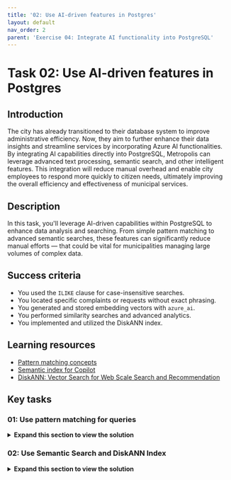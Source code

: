```yaml
---
title: '02: Use AI-driven features in Postgres'
layout: default
nav_order: 2
parent: 'Exercise 04: Integrate AI functionality into PostgreSQL'
---
```



# Task 02: Use AI-driven features in Postgres

## Introduction

The city has already transitioned to their database system to improve administrative efficiency. Now, they aim to further enhance their data insights and streamline services by incorporating Azure AI functionalities. By integrating AI capabilities directly into PostgreSQL, Metropolis can leverage advanced text processing, semantic search, and other intelligent features. This integration will reduce manual overhead and enable city employees to respond more quickly to citizen needs, ultimately improving the overall efficiency and effectiveness of municipal services.

## Description

In this task, you'll leverage AI-driven capabilities within PostgreSQL to enhance data analysis and searching. From simple pattern matching to advanced semantic searches, these features can significantly reduce manual efforts — that could be vital for municipalities managing large volumes of complex data.

## Success criteria

- You used the `ILIKE` clause for case-insensitive searches.
- You located specific complaints or requests without exact phrasing.
- You generated and stored embedding vectors with `azure_ai`.
- You performed similarity searches and advanced analytics.
- You implemented and utilized the DiskANN index.

## Learning resources

- [Pattern matching concepts](https://learn.microsoft.com/en-us/azure/ai-services/speech-service/pattern-matching-overview)
- [Semantic index for Copilot](https://learn.microsoft.com/en-us/microsoftsearch/semantic-index-for-copilot)
- [DiskANN: Vector Search for Web Scale Search and Recommendation](https://www.microsoft.com/en-us/research/project/project-akupara-approximate-nearest-neighbor-search-for-large-scale-semantic-search/)

## Key tasks

### 01: Use pattern matching for queries

 <details markdown="block"> 
  <summary><strong>Expand this section to view the solution</strong></summary> 

#### Use pattern matching for queries

You’ll explore how to use the **ILIKE** clause in SQL to perform case-insensitive searches within text fields. This approach can help Metropolis officials locate specific complaints or requests in large datasets without having to rely on exact phrasing.

1. Search for cases mentioning **Water leaking into the apartment from the floor above** by entering the following query in pgAdmin, then select **Execute script**.

    ```sql
    SELECT id, name, opinion
    FROM cases
    WHERE opinion ILIKE '%Water leaking into the apartment from the floor above';
    ```

    ![m7dq0sms.jpg](../../media/m7dq0sms.jpg)

    {: .note }
    > There are no results as the exact words are not mentioned in the opinion. We'll need to try another approach.

</details> 

### 02: Use Semantic Search and DiskANN Index

 <details markdown="block"> 
  <summary><strong>Expand this section to view the solution</strong></summary> 

#### Use Semantic Search and DiskANN Index

In this section, you’ll focus on generating and storing embedding vectors, which are crucial for performing semantic searches in the dataset. Embedding vectors represent data points in a high-dimensional space, allowing for efficient similarity searches and advanced analytics.

---

##### Create, store and index embedding vectors

Now that you have some sample data, it's time to generate and store the embedding vectors. The **azure_ai** extension makes calling the Azure OpenAI embedding API easy.
This lays the groundwork for advanced analytics on city records or citizen feedback.

1. Install the **vector** extension using the [CREATE EXTENSION](https://www.postgresql.org/docs/current/sql-createextension.html) command by executing the following:

    ```sql
    CREATE EXTENSION IF NOT EXISTS vector;
    ```

1. Add the embedding vector column by executing the following. The **text-embedding-3-small** model is configured to return 1,536 dimensions, so you'll use that for the vector column size.

    ```sql
    ALTER TABLE cases ADD COLUMN opinions_vector vector(1536);
    ```

1. Generate an embedding vector for the opinion of each case by calling Azure OpenAI through the **create_embeddings** user-defined function, which is implemented by the azure_ai extension:

    ```sql
    UPDATE cases
    SET opinions_vector = azure_openai.create_embeddings('text-embedding-3-small',  name || LEFT(opinion, 8000), max_attempts => 5, retry_delay_ms => 500)::vector
    WHERE opinions_vector IS NULL;
    ```

    {: .warning }
    > This may take several minutes, depending on the available quota. You may receive several 429 rate limit warnings that can be ignored as it retries automatically. 

    The output will be similar to the following:

    ![qnysjmot.jpg](../../media/qnysjmot.jpg)

---

##### Adding a [DiskANN Vector Index](https://aka.ms/pg-diskann-docs) to improve vector search speed. 

Using [DiskANN Vector Index in Azure Database for PostgreSQL](https://aka.ms/pg-diskann-blog) - DiskANN is a scalable approximate nearest neighbor search algorithm for efficient vector search at any scale. It offers high recall, high queries per second (QPS), and low query latency, even for billion-point datasets. This makes it a powerful tool for handling large volumes of data. [Learn more about DiskANN from Microsoft](https://aka.ms/pg-diskann-docs). 

1. Install the **pg_diskann** extension using the [CREATE EXTENSION](https://www.postgresql.org/docs/current/sql-createextension.html) command by executing the following:

    ```sql
    CREATE EXTENSION IF NOT EXISTS pg_diskann;
    ```

1. Create the diskann index on a table column that contains vector data.

    ```sql
    CREATE INDEX cases_cosine_diskann ON cases USING diskann(opinions_vector vector_cosine_ops);
    ```
    {: .important }
    > As you scale your data to millions of rows, DiskANN makes vector search more efficient.

1. See an example vector by executing the following, which is limited to one result:

    ```sql
    SELECT opinions_vector FROM cases LIMIT 1;
    ```

    The output will be similar to the following:

    ![uec1w2di.jpg](../../media/uec1w2di.jpg)

---

##### Perform a semantic search query

Now that you have listing data augmented with embedding vectors, it's time to run a semantic search query. To do so, get the query string embedding vector, then perform a cosine search to find the cases whose opinions are most semantically similar to the query.

1. Generate the embedding for the query string.

    ```sql
    SELECT azure_openai.create_embeddings('text-embedding-3-small', 'Water leaking into the apartment from the floor above.');
    ```

    The output will be similar to the following:

    ![nwdbe3go.jpg](../../media/nwdbe3go.jpg)

1. Use the embedding in a cosine search (**<=>** represents cosine distance operation), fetching the top 10 most similar cases to the query.

    ```sql
    SELECT 
        id, name 
    FROM 
        cases
    ORDER BY opinions_vector <=> azure_openai.create_embeddings('text-embedding-3-small', 'Water leaking into the apartment from the floor above.')::vector 
    LIMIT 10;
    ```

    The output will be similar to the following. Results will vary:

    ![54kclygl.jpg](../../media/54kclygl.jpg)

1. You may also project the **opinion** column to be able to read the text of the matching rows whose opinions were semantically similar. For example, this query returns the best match:

    ```sql
    SELECT 
    id, opinion
    FROM cases
    ORDER BY opinions_vector <=> azure_openai.create_embeddings('text-embedding-3-small', 'Water leaking into the apartment from the floor above.')::vector 
    LIMIT 1;
    ```

    The output will be similar to the following:

    ![pb073khr.jpg](../../media/pb073khr.jpg)

    {: .note }
    > To intuitively understand semantic search, observe that the opinion mentioned doesn't actually contain the terms "Water leaking into the apartment from the floor above." 
    >
    > However, it does highlight a document with a section that says "nonsuit and dismissal, in an action brought by a tenant to recover damages for injuries to her goods, caused by leakage of water from an upper story," which is similar.
    >
 **Congratulations!** You've successfully completed this task.
</details> 

